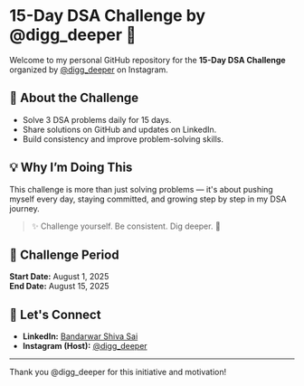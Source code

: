 # 15-Day DSA Challenge by @digg_deeper 🚀

Welcome to my personal GitHub repository for the **15-Day DSA Challenge** organized by [@digg_deeper](https://www.instagram.com/digg_deeper/) on Instagram.

## 📌 About the Challenge

- Solve 3 DSA problems daily for 15 days.
- Share solutions on GitHub and updates on LinkedIn.
- Build consistency and improve problem-solving skills.

## 💡 Why I’m Doing This

This challenge is more than just solving problems — it's about pushing myself every day, staying committed, and growing step by step in my DSA journey.

> ✨ Challenge yourself. Be consistent. Dig deeper. 🚀

## 📅 Challenge Period
**Start Date:** August 1, 2025  
**End Date:** August 15, 2025  

## 🔗 Let's Connect
- **LinkedIn:** [Bandarwar Shiva Sai](https://www.linkedin.com/in/bandarwar-shiva-sai-50843b345/)
- **Instagram (Host):** [@digg_deeper](https://www.instagram.com/digg_deeper/)

---

Thank you @digg_deeper for this initiative and motivation!
